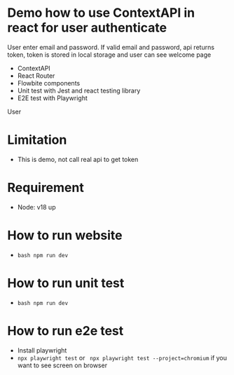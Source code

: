# Demo how to use ContextAPI in react for user authenticate

User enter email and password. If valid email and password, api returns token, token is stored in local storage and user can see welcome page

- ContextAPI
- React Router
- Flowbite components
- Unit test with Jest and react testing library
- E2E test with Playwright

User

# Limitation

- This is demo, not call real api to get token

# Requirement

- Node: v18 up

# How to run website

- `bash npm run dev `

# How to run unit test

- `bash npm run dev `

# How to run e2e test

- Install playwright
- `npx playwright test` or ` npx playwright test --project=chromium` if you want to see screen on browser
